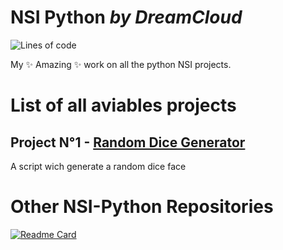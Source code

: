 # NSI Python _by DreamCloud_
![Lines of code](https://img.shields.io/tokei/lines/github/Funasitien/nsi-python?style=for-the-badge)

My ✨ Amazing ✨ work on all the python NSI projects.


# List of all aviables projects

## Project N°1 - [Random Dice Generator](https://github.com/Funasitien/nsi-python/tree/main/1%20-%20Dice)

A script wich generate a random dice face


# Other NSI-Python Repositories
[![Readme Card](https://github-readme-stats.vercel.app/api/pin/?username=Timtonix&repo=NSI&show_owner=true&theme=transparent)](https://github.com/Timtonix/NSI)
